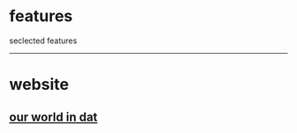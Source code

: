 # features
seclected features


-----------------------------------

# website

## [our world in dat](https://ourworldindata.org/)



